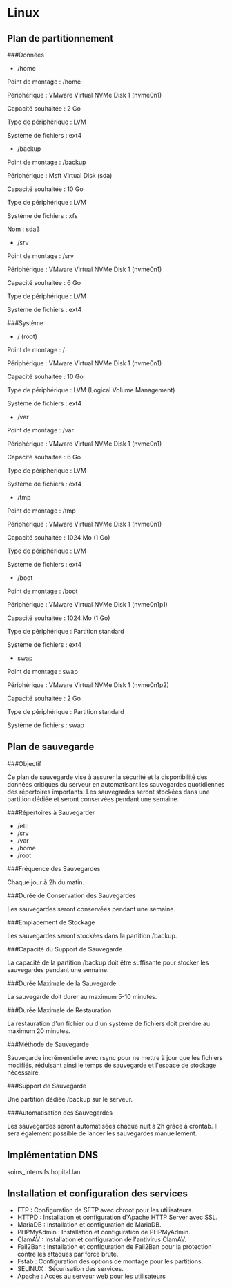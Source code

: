 # Linux
## Plan de partitionnement

###Données

- /home 

Point de montage : /home

Périphérique : VMware Virtual NVMe Disk 1 (nvme0n1)

Capacité souhaitée : 2 Go

Type de périphérique : LVM

Système de fichiers : ext4


- /backup 

Point de montage : /backup

Périphérique : Msft Virtual Disk (sda)

Capacité souhaitée : 10 Go

Type de périphérique : LVM

Système de fichiers : xfs

Nom : sda3


- /srv 

Point de montage : /srv

Périphérique : VMware Virtual NVMe Disk 1 (nvme0n1)

Capacité souhaitée : 6 Go

Type de périphérique : LVM

Système de fichiers : ext4


###Système

- / (root) 

Point de montage : /

Périphérique : VMware Virtual NVMe Disk 1 (nvme0n1)

Capacité souhaitée : 10 Go

Type de périphérique : LVM (Logical Volume Management)

Système de fichiers : ext4


- /var

Point de montage : /var

Périphérique : VMware Virtual NVMe Disk 1 (nvme0n1)

Capacité souhaitée : 6 Go

Type de périphérique : LVM

Système de fichiers : ext4



- /tmp 

Point de montage : /tmp

Périphérique : VMware Virtual NVMe Disk 1 (nvme0n1)

Capacité souhaitée : 1024 Mo (1 Go)

Type de périphérique : LVM

Système de fichiers : ext4


- /boot 

Point de montage : /boot

Périphérique : VMware Virtual NVMe Disk 1 (nvme0n1p1)

Capacité souhaitée : 1024 Mo (1 Go)

Type de périphérique : Partition standard

Système de fichiers : ext4


- swap 

Point de montage : swap

Périphérique : VMware Virtual NVMe Disk 1 (nvme0n1p2)

Capacité souhaitée : 2 Go

Type de périphérique : Partition standard

Système de fichiers : swap


## Plan de sauvegarde

###Objectif

Ce plan de sauvegarde vise à assurer la sécurité et la disponibilité des données critiques du serveur en automatisant les sauvegardes quotidiennes des répertoires importants. Les sauvegardes seront stockées dans une partition dédiée et seront conservées pendant une semaine.

###Répertoires à Sauvegarder

- /etc
- /srv
- /var
- /home
- /root

###Fréquence des Sauvegardes

Chaque jour à 2h du matin.

###Durée de Conservation des Sauvegardes

Les sauvegardes seront conservées pendant une semaine.

###Emplacement de Stockage

Les sauvegardes seront stockées dans la partition /backup.

###Capacité du Support de Sauvegarde

La capacité de la partition /backup doit être suffisante pour stocker les sauvegardes pendant une semaine.

###Durée Maximale de la Sauvegarde

La sauvegarde doit durer au maximum 5-10 minutes.

###Durée Maximale de Restauration

La restauration d'un fichier ou d'un système de fichiers doit prendre au maximum 20 minutes.

###Méthode de Sauvegarde

Sauvegarde incrémentielle avec rsync pour ne mettre à jour que les fichiers modifiés, réduisant ainsi le temps de sauvegarde et l'espace de stockage nécessaire.

###Support de Sauvegarde

Une partition dédiée /backup sur le serveur.

###Automatisation des Sauvegardes

Les sauvegardes seront automatisées chaque nuit à 2h grâce à crontab. Il sera également possible de lancer les sauvegardes manuellement.

## Implémentation DNS
soins_intensifs.hopital.lan

## Installation et configuration des services

- FTP : Configuration de SFTP avec chroot pour les utilisateurs.
- HTTPD : Installation et configuration d'Apache HTTP Server avec SSL.
- MariaDB : Installation et configuration de MariaDB.
- PHPMyAdmin : Installation et configuration de PHPMyAdmin.
- ClamAV : Installation et configuration de l'antivirus ClamAV.
- Fail2Ban : Installation et configuration de Fail2Ban pour la protection contre les attaques par force brute.
- Fstab : Configuration des options de montage pour les partitions.
- SELINUX : Sécurisation des services.
- Apache : Accès au serveur web pour les utilisateurs 

